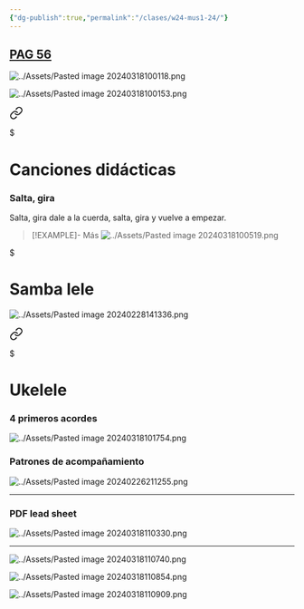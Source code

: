 ```yaml
---
{"dg-publish":true,"permalink":"/clases/w24-mus1-24/"}
---
```




<div class=slide>

## [PAG 56](https://www.blinklearning.com/v/1710168887/theme_tmpux/launch.php?theme=tmpux#activity/4239478/65132326/421303510)

</div>
<div class=slide>

![../Assets/Pasted image 20240318100118.png](/img/user/Assets/Pasted%20image%2020240318100118.png)

</div>

<div class=slide>

![../Assets/Pasted image 20240318100153.png](/img/user/Assets/Pasted%20image%2020240318100153.png)

</div>
<div class=slide>


<div class="transclusion internal-embed is-loaded"><a class="markdown-embed-link" href="/recursos/canciones-didacticas/#salta-gira" aria-label="Open link"><svg xmlns="http://www.w3.org/2000/svg" width="24" height="24" viewBox="0 0 24 24" fill="none" stroke="currentColor" stroke-width="2" stroke-linecap="round" stroke-linejoin="round" class="svg-icon lucide-link"><path d="M10 13a5 5 0 0 0 7.54.54l3-3a5 5 0 0 0-7.07-7.07l-1.72 1.71"></path><path d="M14 11a5 5 0 0 0-7.54-.54l-3 3a5 5 0 0 0 7.07 7.07l1.71-1.71"></path></svg></a><div class="markdown-embed">

$<div class="markdown-embed-title">

# Canciones didácticas

</div>


### Salta, gira

Salta, gira dale a la cuerda,
salta, gira y vuelve a empezar.

>[!EXAMPLE]- Más
>![../Assets/Pasted image 20240318100519.png](/img/user/Assets/Pasted%20image%2020240318100519.png)


</div></div>


</div>
<div class="slide">


<div class="transclusion internal-embed is-loaded"><div class="markdown-embed">

$<div class="markdown-embed-title">

# Samba lele

</div>




![../Assets/Pasted image 20240228141336.png](/img/user/Assets/Pasted%20image%2020240228141336.png)


</div></div>


</div>
<div class="slide">


<div class="transclusion internal-embed is-loaded"><a class="markdown-embed-link" href="/recursos/ukelele/#4-primeros-acordes" aria-label="Open link"><svg xmlns="http://www.w3.org/2000/svg" width="24" height="24" viewBox="0 0 24 24" fill="none" stroke="currentColor" stroke-width="2" stroke-linecap="round" stroke-linejoin="round" class="svg-icon lucide-link"><path d="M10 13a5 5 0 0 0 7.54.54l3-3a5 5 0 0 0-7.07-7.07l-1.72 1.71"></path><path d="M14 11a5 5 0 0 0-7.54-.54l-3 3a5 5 0 0 0 7.07 7.07l1.71-1.71"></path></svg></a><div class="markdown-embed">

$<div class="markdown-embed-title">

# Ukelele

</div>


### 4 primeros acordes

![../Assets/Pasted image 20240318101754.png](/img/user/Assets/Pasted%20image%2020240318101754.png)



</div></div>


</div>
<div class="slide">


<div class="transclusion internal-embed is-loaded"><div class="markdown-embed">



### Patrones de acompañamiento

![../Assets/Pasted image 20240226211255.png](/img/user/Assets/Pasted%20image%2020240226211255.png)

---


</div></div>


</div>
<div class="slide">


<div class="transclusion internal-embed is-loaded"><div class="markdown-embed">



### PDF lead sheet

![../Assets/Pasted image 20240318110330.png](/img/user/Assets/Pasted%20image%2020240318110330.png)

---


</div></div>


</div>
<div class="slide">

![../Assets/Pasted image 20240318110740.png](/img/user/Assets/Pasted%20image%2020240318110740.png)

</div>
<div class="slide">

![../Assets/Pasted image 20240318110854.png](/img/user/Assets/Pasted%20image%2020240318110854.png)

</div>
<div class="slide">

![../Assets/Pasted image 20240318110909.png](/img/user/Assets/Pasted%20image%2020240318110909.png)

</div>




